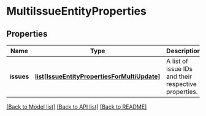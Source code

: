# MultiIssueEntityProperties

## Properties
Name | Type | Description | Notes
------------ | ------------- | ------------- | -------------
**issues** | [**list[IssueEntityPropertiesForMultiUpdate]**](IssueEntityPropertiesForMultiUpdate.md) | A list of issue IDs and their respective properties. | [optional] 

[[Back to Model list]](../README.md#documentation-for-models) [[Back to API list]](../README.md#documentation-for-api-endpoints) [[Back to README]](../README.md)


